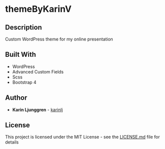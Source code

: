 # themeByKarinV

## Description
Custom WordPress theme for my online presentation 

## Built With
* WordPress
* Advanced Custom Fields
* Scss
* Bootstrap 4

## Author
* **Karin Ljunggren** - [karinlj](https://github.com/karinlj)

## License
This project is licensed under the MIT License - see the [LICENSE.md](LICENSE.md) file for details



